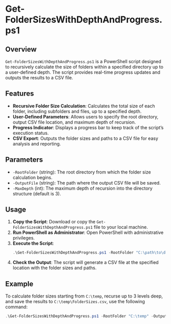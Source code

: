 # Get-FolderSizesWithDepthAndProgress.ps1

## Overview

`Get-FolderSizesWithDepthAndProgress.ps1` is a PowerShell script designed to recursively calculate the size of folders within a specified directory up to a user-defined depth. The script provides real-time progress updates and outputs the results to a CSV file.

## Features

- **Recursive Folder Size Calculation**: Calculates the total size of each folder, including subfolders and files, up to a specified depth.
- **User-Defined Parameters**: Allows users to specify the root directory, output CSV file location, and maximum depth of recursion.
- **Progress Indicator**: Displays a progress bar to keep track of the script’s execution status.
- **CSV Export**: Outputs the folder sizes and paths to a CSV file for easy analysis and reporting.

## Parameters

- `-RootFolder` (string): The root directory from which the folder size calculation begins.
- `-OutputFile` (string): The path where the output CSV file will be saved.
- `-MaxDepth` (int): The maximum depth of recursion into the directory structure (default is 3).

## Usage

1. **Copy the Script**: Download or copy the `Get-FolderSizesWithDepthAndProgress.ps1` file to your local machine.
2. **Run PowerShell as Administrator**: Open PowerShell with administrative privileges.
3. **Execute the Script**:
    ```powershell
    .\Get-FolderSizesWithDepthAndProgress.ps1 -RootFolder "C:\path\to\directory" -OutputFile "C:\path\to\output\FolderSizes.csv" -MaxDepth 3
    ```
4. **Check the Output**: The script will generate a CSV file at the specified location with the folder sizes and paths.

## Example

To calculate folder sizes starting from `C:\temp`, recurse up to 3 levels deep, and save the results to `C:\temp\FolderSizes.csv`, use the following command:

```powershell
.\Get-FolderSizesWithDepthAndProgress.ps1 -RootFolder "C:\temp" -OutputFile "C:\temp\FolderSizes.csv" -MaxDepth 3
